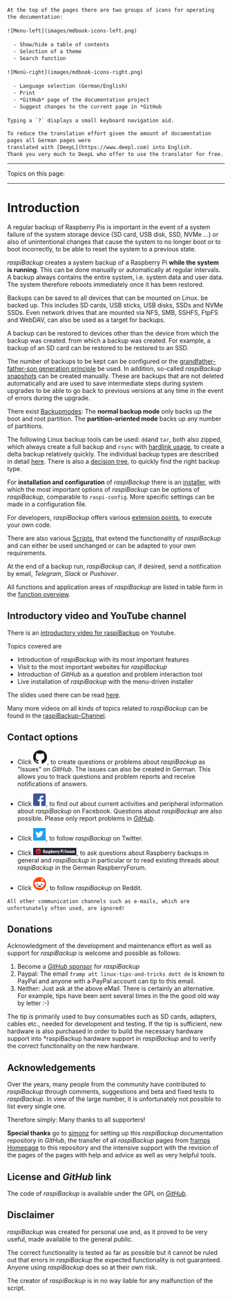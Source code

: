 
``` admonish info title="Usage hints"
At the top of the pages there are two groups of icons for operating
the documentation:

![Menu-left](images/mdbook-icons-left.png)

  - Show/hide a table of contents
  - Selection of a theme
  - Search function

![Menü-right](images/mdbook-icons-right.png)

  - Language selection (German/English)
  - Print
  - *GitHub* page of the documentation project
  - Suggest changes to the current page in *GitHub

Typing a `?` displays a small keyboard navigation aid.
```

``` admonish info title="Note"
To reduce the translation effort given the amount of documentation pages all German pages were
translated with [DeepL](https://www.deepl.com) into English.
Thank you very much to DeepL who offer to use the translator for free.
```

---

Topics on this page:

<!-- toc -->

---

# Introduction

A regular backup of Raspberry Pis is important in the event of a system
failure of the system storage device (SD card, USB disk, SSD, NVMe ...) or also of
unintentional changes that cause the system to no longer boot or to boot incorrectly,
to be able to reset the system to a previous state.

*raspiBackup* creates a system backup of a Raspberry Pi **while the system is running**.
This can be done manually or automatically at regular intervals.
A backup always contains the entire system, i.e. system data and user data.
The system therefore reboots immediately once it has been restored.

Backups can be saved to all devices that can be mounted on Linux.
be backed up. This includes SD cards, USB sticks, USB disks, SSDs and NVMe SSDs.
Even network drives that are mounted via NFS, SMB, SSHFS, FtpFS and WebDAV,
can also be used as a target for backups.

A backup can be restored to devices other than the device from which the backup was created.
from which a backup was created. For example, a backup of an SD card can be restored to
be restored to an SSD.

The number of backups to be kept can be configured or the
[grandfather-father-son generation principle](https://www.framp.de/raspiBackupDoc/de/smart-recycle.md) be used.
In addition, so-called *raspiBackup* [snapshots](snapshots.md) can be created manually. These are backups that
are not deleted automatically and are used to save intermediate steps during system upgrades
to be able to go back to previous versions at any time in the event of errors during the upgrade.

There exist [Backupmodes](normal-or-partition-backup.md):
The **normal backup mode** only backs up the boot and root partition.
The **partition-oriented mode** backs up any number of partitions.

The following Linux backup tools can be used:
`dd`and `tar`, both also zipped, which always create a full backup
and `rsync` with [hardlink usage](how-do-hardlinks-work-with-rsync.md),
to create a delta backup relatively quickly.
The individual backup types are described in detail [here](backup-types.md).
There is also a [decision tree](backup-types.md#decisiontree),
to quickly find the right backup type.

For **installation and configuration** of *raspiBackup* there is an
[installer](installation-in-5-minutes.md), with which the most important options of *raspiBackup* can be
options of *raspiBackup*, comparable to `raspi-config`.
More specific settings can be made in a configuration file.

For developers, *raspiBackup* offers various [extension points](hooks-for-own-scripts.md),
to execute your own code.

There are also various [Scripts](https://github.com/framps/raspiBackup/tree/master/helper),
that extend the functionality of *raspiBackup* and can either be used unchanged
or can be adapted to your own requirements.

At the end of a backup run, *raspiBackup* can, if desired, send a notification by email,
*Telegram*, *Slack* or *Pushover*.

All functions and application areas of *raspiBackup* are listed in table form in the
[function overview](function-overview.md).

## Introductory video and YouTube channel

There is an [introductory video for raspiBackup](https://youtu.be/PuK_FNK674s) on Youtube.

Topics covered are

  * Introduction of *raspiBackup* with its most important features
  * Visit to the most important websites for *raspiBackup*
  * Introduction of *GitHub* as a question and problem interaction tool
  * Live installation of *raspiBackup* with the menu-driven installer

The slides used there can be read [here](https://raspibackup.linux-tips-and-tricks.de/wp-content/uploads/simple-file-list/raspiBackup_de.pdf).

Many more videos on all kinds of topics related to *raspiBackup* can be found in the [raspiBackup-Channel](https://www.youtube.com/@raspiBackup).

<a name="kontakt"></a>
## Contact options

* Click [![GitHub](images/icons/GitHub-Mark-32px.png)](https://github.com/framps/raspiBackup/issues),
  to create questions or problems about *raspiBackup* as "Issues" on *GitHub*.
  The issues can also be created in German.
  This allows you to track questions and problem reports and receive notifications of answers.

* Click [![Facebook](images/icons/FB-f-Logo__blue_29.png)](https://www.facebook.com/raspiBackup/),
  to find out about current activities and peripheral information about *raspiBackup* on Facebook.
  Questions about *raspiBackup* are also possible. Please only report problems in [*GitHub*](https://github.com/framps/raspiBackup/issues).

* Click [![Twitter](images/icons/Twitter-f-Logo__blue_29.png)](https://www.twitter.com/linuxframp),
  to follow *raspiBackup* on Twitter.

* Click [![RaspberryForum](images/icons/RaspberryForumSmall.png)](https://forum-raspberrypi.de/forum/board/153-backup/),
  to ask questions about Raspberry backups in general and *raspiBackup* in particular or to read existing threads about *raspiBackup* in the German RaspberryForum.

* Click [![Reddit](images/icons/reddit-icon.png)](https://www.reddit.com/r/raspiBackup/),
  to follow *raspiBackup* on Reddit.

``` admonish info title="Note"
All other communication channels such as e-mails, which are unfortunately often used, are ignored!
```

<a name="donation"></a>
## Donations

Acknowledgment of the development and maintenance effort as well as support for
*raspiBackup* is welcome and possible as follows:

1. Become a [*GitHub* sponsor](https://github.com/sponsors/framps) for *raspiBackup*
2. Paypal: The email `framp att linux-tips-and-tricks dott de` is known to PayPal
   and anyone with a PayPal account can tip to this email.
3. Neither: Just ask at the above eMail. There is
   certainly an alternative. For example, tips have been sent several times in the
   the good old way by letter :-)

The tip is primarily used to buy consumables such as SD cards, adapters, cables etc.,
needed for development and testing. If the tip is sufficient,
new hardware is also purchased in order to build the necessary hardware support into *raspiBackup
hardware support in *raspiBackup* and to verify the correct functionality
on the new hardware.

## Acknowledgements

Over the years, many people from the community have contributed to *raspiBackup* through comments,
suggestions and beta and fixed tests to *raspiBackup*.
In view of the large number, it is unfortunately not possible to list every single one.

Therefore simply: Many thanks to all supporters!

**Special thanks** go to [simonz](https://github.com/rpi-simonz) for setting up
this *raspiBackup* documentation repository in *GitHub*, the transfer of all
*raspiBackup* pages from [framps Homepage](https://www.linux-tips-and-tricks.de)
to this repository and the intensive support with the revision of the pages
of the pages with help and advice as well as very helpful tools.

## License and *GitHub* link

The code of *raspiBackup* is available under the GPL on [*GitHub*](https://github.com/framps/raspiBackup).

## Disclaimer

*raspiBackup* was created for personal use and, as it proved to be very useful,
made available to the general public.

The correct functionality is tested as far as possible
but it cannot be ruled out that errors in
*raspiBackup* the expected functionality is not guaranteed.
Anyone using *raspiBackup* does so at their own risk.

The creator of *raspiBackup* is in no way liable for
any malfunction of the script.

[.source]: https://www.linux-tips-and-tricks.de/de/raspibackup
[.source]: https://www.linux-tips-and-tricks.de/en/backup
[.source]: https://linux-tips-and-tricks.de/de/trinkgeld
[.status]: translated
